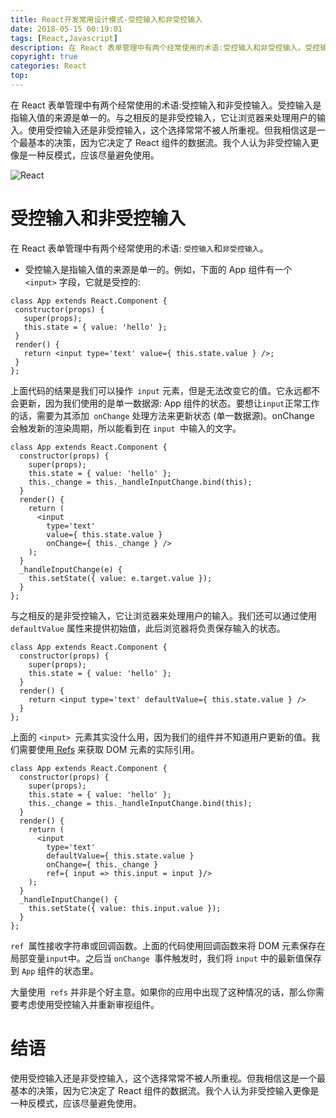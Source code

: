 ```yaml
---
title: React开发常用设计模式-受控输入和非受控输入
date: 2018-05-15 00:19:01
tags: [React,Javascript]
description: 在 React 表单管理中有两个经常使用的术语:受控输入和非受控输入。受控输入是指输入值的来源是单一的。与之相反的是非受控输入，它让浏览器来处理用户的输入。使用受控输入还是非受控输入，这个选择常常不被人所重视。但我相信这是一个最基本的决策，因为它决定了 React 组件的数据流。我个人认为非受控输入更像是一种反模式，应该尽量避免使用。
copyright: true
categories: React
top:
---
```

在 React 表单管理中有两个经常使用的术语:受控输入和非受控输入。受控输入是指输入值的来源是单一的。与之相反的是非受控输入，它让浏览器来处理用户的输入。使用受控输入还是非受控输入，这个选择常常不被人所重视。但我相信这是一个最基本的决策，因为它决定了 React 组件的数据流。我个人认为非受控输入更像是一种反模式，应该尽量避免使用。

![React](https://coding.net/u/DRuilong/p/phone_drl/git/raw/master/image/react_d.png)

<!--more-->
# 受控输入和非受控输入
在 React 表单管理中有两个经常使用的术语: `受控输入`和`非受控输入`。
* 受控输入是指输入值的来源是单一的。例如，下面的 App 组件有一个` <input>` 字段，它就是受控的:
 ```
 class App extends React.Component {
  constructor(props) {
    super(props);
    this.state = { value: 'hello' };
  }
  render() {
    return <input type='text' value={ this.state.value } />;
  }
};
```
上面代码的结果是我们可以操作` input` 元素，但是无法改变它的值。它永远都不会更新，因为我们使用的是单一数据源: App 组件的状态。要想让` input `正常工作的话，需要为其添加` onChange` 处理方法来更新状态 (单一数据源)。onChange 会触发新的渲染周期，所以能看到在 `input `中输入的文字。
```
class App extends React.Component {
  constructor(props) {
    super(props);
    this.state = { value: 'hello' };
    this._change = this._handleInputChange.bind(this);
  }
  render() {
    return (
      <input
        type='text'
        value={ this.state.value }
        onChange={ this._change } />
    );
  }
  _handleInputChange(e) {
    this.setState({ value: e.target.value });
  }
};
```
与之相反的是非受控输入，它让浏览器来处理用户的输入。我们还可以通过使用 `defaultValue` 属性来提供初始值，此后浏览器将负责保存输入的状态。
```
class App extends React.Component {
  constructor(props) {
    super(props);
    this.state = { value: 'hello' };
  }
  render() {
    return <input type='text' defaultValue={ this.state.value } />
  }
};
```
上面的 `<input> `元素其实没什么用，因为我们的组件并不知道用户更新的值。我们需要使用[ Refs](Refs) 来获取 DOM 元素的实际引用。
```
class App extends React.Component {
  constructor(props) {
    super(props);
    this.state = { value: 'hello' };
    this._change = this._handleInputChange.bind(this);
  }
  render() {
    return (
      <input
        type='text'
        defaultValue={ this.state.value }
        onChange={ this._change }
        ref={ input => this.input = input }/>
    );
  }
  _handleInputChange() {
    this.setState({ value: this.input.value });
  }
};
```
`ref `属性接收字符串或回调函数。上面的代码使用回调函数来将 DOM 元素保存在局部变量` input `中。之后当 `onChange `事件触发时，我们将 `input` 中的最新值保存到 `App` 组件的状态里。

大量使用` refs` 并非是个好主意。如果你的应用中出现了这种情况的话，那么你需要考虑使用受控输入并重新审视组件。

# 结语
使用受控输入还是非受控输入，这个选择常常不被人所重视。但我相信这是一个最基本的决策，因为它决定了 React 组件的数据流。我个人认为非受控输入更像是一种反模式，应该尽量避免使用。